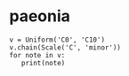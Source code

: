 # paeonia

```
v = Uniform('C0', 'C10')
v.chain(Scale('C', 'minor'))
for note in v:
   print(note)
```
